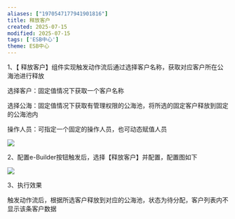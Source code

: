 ```yaml
---
aliases: ["1970547177941901816"]
title: 释放客户
created: 2025-07-15
modified: 2025-07-15
tags: ['ESB中心']
theme: ESB中心
---
```


1、【 释放客户】组件实现触发动作流后通过选择客户名称，获取对应客户所在公海池进行释放

选择客户：固定值情况下获取一个客户名称

选择公海：固定值情况下获取有管理权限的公海池，将所选的固定客户释放到固定的公海池内

操作人员：可指定一个固定的操作人员，也可动态赋值人员

![](3a3b417f48641130b177518d5bf78e71.jpg)

2、配置e-Builder按钮触发后，选择【释放客户】并配置，配置图如下

![](b8afce5028080943e831b4400d4f44ce.jpg)

3、执行效果

触发动作流后，根据所选客户释放到对应的公海池，状态为待分配，客户列表内不显示该条客户数据